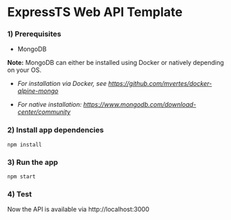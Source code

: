 # ExpressTS Web API Template

### 1) Prerequisites
- MongoDB

**Note:** MongoDB can either be installed using Docker or natively depending on your OS.

- *For installation via Docker, see https://github.com/mvertes/docker-alpine-mongo*

- *For native installation: https://www.mongodb.com/download-center/community*

### 2) Install app dependencies
```
npm install
```

### 3) Run the app
```
npm start
```

### 4) Test
Now the API is available via http://localhost:3000